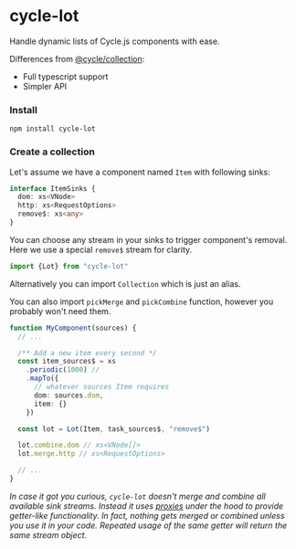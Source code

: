 # cycle-lot

Handle dynamic lists of Cycle.js components with ease.

Differences from [@cycle/collection](https://github.com/cyclejs/collection):

- Full typescript support
- Simpler API

### Install

`npm install cycle-lot`

### Create a collection

Let's assume we have a component named `Item` with following sinks:

```typescript
interface ItemSinks {
  dom: xs<VNode>
  http: xs<RequestOptions>
  remove$: xs<any>
}
```

You can choose any stream in your sinks to trigger component's removal. Here we use a special `remove$` stream for clarity.

```typescript
import {Lot} from "cycle-lot"
```

Alternatively you can import `Collection` which is just an alias.

You can also import `pickMerge` and `pickCombine` function, however you probably won't need them.

```typescript
function MyComponent(sources) {
  // ...

  /** Add a new item every second */
  const item_sources$ = xs
    .periodic(1000) //
    .mapTo({
      // whatever sources Item requires
      dom: sources.dom,
      item: {}
    })

  const lot = Lot(Item, task_sources$, "remove$")

  lot.combine.dom // xs<VNode[]>
  lot.merge.http // xs<RequestOptions>

  // ...
}
```

*In case it got you curious, `cycle-lot` doesn't merge and combine all available sink streams. Instead it uses [proxies](https://developer.mozilla.org/en-US/docs/Web/JavaScript/Reference/Global_Objects/Proxy) under the hood to provide getter-like functionality. In fact, nothing gets merged or combined unless you use it in your code. Repeated usage of the same getter will return the same stream object.*
